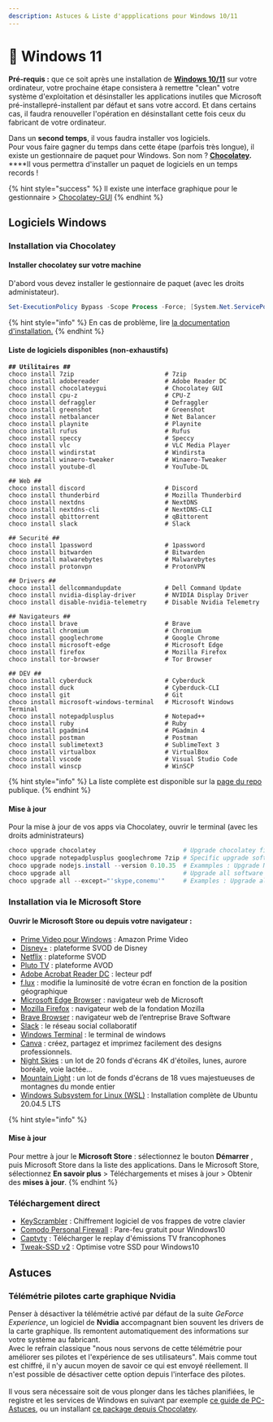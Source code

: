 ```yaml
---
description: Astuces & Liste d'appplications pour Windows 10/11
---
```


# 🤔 Windows 11

**Pré-requis :** que ce soit après une installation de [**Windows 10/11**](https://www.microsoft.com/fr-fr/windows/) sur votre ordinateur, votre prochaine étape consistera à remettre "clean" votre système d'exploitation et désinstaller les applications inutiles que Microsoft pré-installepré-installent par défaut et sans votre accord. Et dans certains cas, il faudra renouveller l'opération en désinstallant cette fois ceux du fabricant de votre ordinateur.

Dans un **second temps**, il vous faudra installer vos logiciels. \
Pour vous faire gagner du temps dans cette étape (parfois très longue), il existe un gestionnaire de paquet pour Windows. Son nom ? [**Chocolatey**](https://chocolatey.org/)**.** \
****Il vous permettra d'installer un paquet de logiciels en un temps records !&#x20;

{% hint style="success" %}
Il existe une interface graphique pour le gestionnaire > [Chocolatey-GUI](https://community.chocolatey.org/packages/ChocolateyGUI)
{% endhint %}

## Logiciels Windows

### Installation via Chocolatey

#### Installer chocolatey sur votre machine

D'abord vous devez installer le gestionnaire de paquet (avec les droits administateur).

```powershell
Set-ExecutionPolicy Bypass -Scope Process -Force; [System.Net.ServicePointManager]::SecurityProtocol = [System.Net.ServicePointManager]::SecurityProtocol -bor 3072; iex ((New-Object System.Net.WebClient).DownloadString('https://community.chocolatey.org/install.ps1'))
```

{% hint style="info" %}
En cas de problème, lire [la documentation d'installation.](https://chocolatey.org/install#individual)
{% endhint %}

#### Liste de logiciels disponibles (non-exhaustifs)

<pre class="language-powershell"><code class="lang-powershell"><strong>## Utilitaires ##
</strong>choco install 7zip                         # 7zip
choco install adobereader                  # Adobe Reader DC
choco install chocolateygui                # Chocolatey GUI
choco install cpu-z                        # CPU-Z
choco install defraggler                   # Defraggler
choco install greenshot                    # Greenshot
choco install netbalancer                  # Net Balancer
choco install playnite                     # Playnite
choco install rufus                        # Rufus
choco install speccy                       # Speccy
choco install vlc                          # VLC Media Player
choco install windirstat                   # Windirsta
choco install winaero-tweaker              # Winaero-Tweaker
choco install youtube-dl                   # YouTube-DL

## Web ##
choco install discord                      # Discord
choco install thunderbird                  # Mozilla Thunderbird
choco install nextdns                      # NextDNS
choco install nextdns-cli                  # NextDNS-CLI
choco install qbittorrent                  # qBittorent
choco install slack                        # Slack

## Securité ##
choco install 1password                    # 1password
choco install bitwarden                    # Bitwarden
choco install malwarebytes                 # Malwarebytes
choco install protonvpn                    # ProtonVPN

## Drivers ##
choco install dellcommandupdate            # Dell Command Update
choco install nvidia-display-driver        # NVIDIA Display Driver
choco install disable-nvidia-telemetry     # Disable Nvidia Telemetry

## Navigateurs ##
choco install brave                        # Brave
choco install chromium                     # Chromium
choco install googlechrome                 # Google Chrome
choco install microsoft-edge               # Microsoft Edge
choco install firefox                      # Mozilla Firefox
choco install tor-browser                  # Tor Browser

## DEV ##
choco install cyberduck                    # Cyberduck
choco install duck                         # Cyberduck-CLI
choco install git                          # Git
choco install microsoft-windows-terminal   # Microsoft Windows Terminal
choco install notepadplusplus              # Notepad++
choco install ruby                         # Ruby
choco install pgadmin4                     # PGadmin 4
choco install postman                      # Postman
choco install sublimetext3                 # SublimeText 3
choco install virtualbox                   # VirtualBox
choco install vscode                       # Visual Studio Code
choco install winscp                       # WinSCP
</code></pre>

{% hint style="info" %}
La liste complète est disponible sur la [page du repo](https://community.chocolatey.org/packages) publique.
{% endhint %}

#### Mise à jour

Pour la mise à jour de vos apps via Chocolatey, ouvrir le terminal (avec les droits administrateurs)

```powershell
choco upgrade chocolatey                        # Upgrade chocolatey first
choco upgrade notepadplusplus googlechrome 7zip # Specific upgrade software examples
choco upgrade nodejs.install --version 0.10.35  # Exammples : Upgrade NodeJS specific version
choco upgrade all                               # Upgrade all software installed with Chocolatey
choco upgrade all --except="'skype,conemu'"     # Examples : Upgrade all software exptedted Skype, Conemu
```

### Installation via le Microsoft Store

#### Ouvrir le Microsoft Store ou depuis votre navigateur :

* [Prime Video pour Windows](https://apps.microsoft.com/store/detail/prime-video-pour-windows/9P6RC76MSMMJ) : Amazon Prime Video
* [Disney+](https://apps.microsoft.com/store/detail/disney/9NXQXXLFST89) : plateforme SVOD de Disney
* [Netflix](https://apps.microsoft.com/store/detail/netflix/9WZDNCRFJ3TJ) : plateforme SVOD
* [Pluto TV](https://apps.microsoft.com/store/detail/pluto-tv/9P9LV240KQ9R) : plateforme AVOD
* [Adobe Acrobat Reader DC](https://apps.microsoft.com/store/detail/adobe-acrobat-reader-dc/XPDP273C0XHQH2) : lecteur pdf
* [f.lux](https://apps.microsoft.com/store/detail/flux/9N9KDPHV91JT) : modifie la luminosité de votre écran en fonction de la position géographique
* [Microsoft Edge Browser](https://apps.microsoft.com/store/detail/microsoft-edge-browser/XPFFTQ037JWMHS) : navigateur web de Microsoft
* [Mozilla Firefox](https://apps.microsoft.com/store/detail/mozilla-firefox/9NZVDKPMR9RD) : navigateur web de la fondation Mozilla
* [Brave Browser](https://apps.microsoft.com/store/detail/brave-browser/XP8C9QZMS2PC1T) : navigateur web de l’entreprise Brave Software
* [Slack](https://apps.microsoft.com/store/detail/slack/9WZDNCRDK3WP) : le réseau social collaboratif
* [Windows Terminal](https://apps.microsoft.com/store/detail/windows-terminal/9N0DX20HK701?) : le terminal de windows
* [Canva](https://apps.microsoft.com/store/detail/canva/XP8K17RNMM8MTN) : créez, partagez et imprimez facilement des designs professionnels.
* [Night Skies](https://apps.microsoft.com/store/detail/night-skies-premium/9NG5S6HW7PJ1) : un lot de 20 fonds d'écrans 4K d'étoiles, lunes, aurore boréale, voie lactée...
* [Mountain Light](https://apps.microsoft.com/store/detail/mountain-light-premium/9NDSDFS8K786) : un lot de fonds d'écrans de 18 vues majestueuses de montagnes du monde entier
* [Windows Subsystem for Linux (WSL)](https://apps.microsoft.com/store/detail/ubuntu-20045-lts/9MTTCL66CPXJ) : Installation complète de Ubuntu 20.04.5 LTS

{% hint style="info" %}
#### Mise à jour

Pour mettre à jour le **Microsoft Store** : sélectionnez le bouton **Démarrer** , puis Microsoft Store dans la liste des applications. Dans le Microsoft Store, sélectionnez **En savoir plus** > Téléchargements et mises à jour > Obtenir des **mises à jour**.
{% endhint %}

### Téléchargement direct

* [KeyScrambler](https://www.qfxsoftware.com/download.htm) : Chiffrement logiciel de vos frappes de votre clavier
* [Comodo Personal Firewall](https://personalfirewall.comodo.com/firewall-for-windows-10.php) : Pare-feu gratuit pour Windows10
* [Captvty](https://captvty.fr/) : Télécharger le replay d'émissions TV francophones
* [Tweak-SSD v2](http://www.totalidea.com/products/tweak-ssd/) : Optimise votre SSD pour Windows10

## Astuces

### Télémétrie pilotes carte graphique Nvidia

Penser à désactiver la télémétrie activé par défaut de la suite _GeForce Experience_, un logiciel de **Nvidia** accompagnant bien souvent les drivers de la carte graphique. Ils remontent automatiquement des informations sur votre système au fabricant. \
Avec le refrain classique "nous nous servons de cette télémétrie pour améliorer ses pilotes et l'expérience de ses utilisateurs". Mais comme tout est chiffré, il n'y aucun moyen de savoir ce qui est envoyé réellement. Il n'est possible de désactiver cette option depuis l'interface des pilotes.\
\
Il vous sera nécessaire soit de vous plonger dans les tâches planifiées, le registre et les services de Windows en suivant par exemple [ce guide de PC-Astuces](https://www.pcastuces.com/pratique/astuces/4871.htm), ou un installant [ce package depuis Chocolatey](https://chocolatey.org/packages/disable-nvidia-telemetry).

